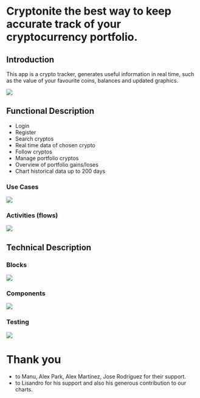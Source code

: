 # Cryptonite the best way to keep accurate track of your cryptocurrency portfolio.
## Introduction
This app is a crypto tracker, generates useful information in real time, such as the value of your favourite coins, balances and  updated graphics.

![](./docu/mockups/intro.png)

## Functional Description

- Login
- Register
- Search cryptos
- Real time data of chosen crypto
- Follow cryptos
- Manage portfolio cryptos
- Overview of portfolio gains/loses
- Chart historical data up to 200 days

### Use Cases

![](./docu/useCases.jpg)

### Activities (flows)

![](./docu/activityDiagram.jpg)

## Technical Description

### Blocks

![](./docu/blocksDiagram.jpg)

### Components

![](./docu/componentsReact.jpg)



### Testing

![](./docu/specs.png)


# Thank you

- to Manu, Alex Park, Alex Martínez, Jose Rodríguez for their support.
- to Lisandro for his support and also his generous contribution to our charts.
